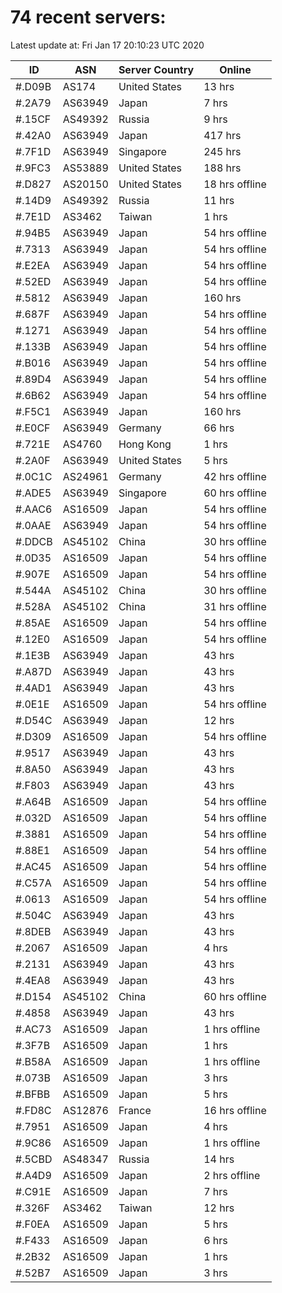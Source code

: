 # 74 recent servers:

Latest update at: Fri Jan 17 20:10:23 UTC 2020

| ID | ASN | Server Country | Online |
| -- | --- | -------------- | ------ |
| #.D09B | AS174 | United States | 13 hrs |
| #.2A79 | AS63949 | Japan | 7 hrs |
| #.15CF | AS49392 | Russia | 9 hrs |
| #.42A0 | AS63949 | Japan | 417 hrs |
| #.7F1D | AS63949 | Singapore | 245 hrs |
| #.9FC3 | AS53889 | United States | 188 hrs |
| #.D827 | AS20150 | United States | 18 hrs offline |
| #.14D9 | AS49392 | Russia | 11 hrs |
| #.7E1D | AS3462 | Taiwan | 1 hrs |
| #.94B5 | AS63949 | Japan | 54 hrs offline |
| #.7313 | AS63949 | Japan | 54 hrs offline |
| #.E2EA | AS63949 | Japan | 54 hrs offline |
| #.52ED | AS63949 | Japan | 54 hrs offline |
| #.5812 | AS63949 | Japan | 160 hrs |
| #.687F | AS63949 | Japan | 54 hrs offline |
| #.1271 | AS63949 | Japan | 54 hrs offline |
| #.133B | AS63949 | Japan | 54 hrs offline |
| #.B016 | AS63949 | Japan | 54 hrs offline |
| #.89D4 | AS63949 | Japan | 54 hrs offline |
| #.6B62 | AS63949 | Japan | 54 hrs offline |
| #.F5C1 | AS63949 | Japan | 160 hrs |
| #.E0CF | AS63949 | Germany | 66 hrs |
| #.721E | AS4760 | Hong Kong | 1 hrs |
| #.2A0F | AS63949 | United States | 5 hrs |
| #.0C1C | AS24961 | Germany | 42 hrs offline |
| #.ADE5 | AS63949 | Singapore | 60 hrs offline |
| #.AAC6 | AS16509 | Japan | 54 hrs offline |
| #.0AAE | AS63949 | Japan | 54 hrs offline |
| #.DDCB | AS45102 | China | 30 hrs offline |
| #.0D35 | AS16509 | Japan | 54 hrs offline |
| #.907E | AS16509 | Japan | 54 hrs offline |
| #.544A | AS45102 | China | 30 hrs offline |
| #.528A | AS45102 | China | 31 hrs offline |
| #.85AE | AS16509 | Japan | 54 hrs offline |
| #.12E0 | AS16509 | Japan | 54 hrs offline |
| #.1E3B | AS63949 | Japan | 43 hrs |
| #.A87D | AS63949 | Japan | 43 hrs |
| #.4AD1 | AS63949 | Japan | 43 hrs |
| #.0E1E | AS16509 | Japan | 54 hrs offline |
| #.D54C | AS63949 | Japan | 12 hrs |
| #.D309 | AS16509 | Japan | 54 hrs offline |
| #.9517 | AS63949 | Japan | 43 hrs |
| #.8A50 | AS63949 | Japan | 43 hrs |
| #.F803 | AS63949 | Japan | 43 hrs |
| #.A64B | AS16509 | Japan | 54 hrs offline |
| #.032D | AS16509 | Japan | 54 hrs offline |
| #.3881 | AS16509 | Japan | 54 hrs offline |
| #.88E1 | AS16509 | Japan | 54 hrs offline |
| #.AC45 | AS16509 | Japan | 54 hrs offline |
| #.C57A | AS16509 | Japan | 54 hrs offline |
| #.0613 | AS16509 | Japan | 54 hrs offline |
| #.504C | AS63949 | Japan | 43 hrs |
| #.8DEB | AS63949 | Japan | 43 hrs |
| #.2067 | AS16509 | Japan | 4 hrs |
| #.2131 | AS63949 | Japan | 43 hrs |
| #.4EA8 | AS63949 | Japan | 43 hrs |
| #.D154 | AS45102 | China | 60 hrs offline |
| #.4858 | AS63949 | Japan | 43 hrs |
| #.AC73 | AS16509 | Japan | 1 hrs offline |
| #.3F7B | AS16509 | Japan | 1 hrs |
| #.B58A | AS16509 | Japan | 1 hrs offline |
| #.073B | AS16509 | Japan | 3 hrs |
| #.BFBB | AS16509 | Japan | 5 hrs |
| #.FD8C | AS12876 | France | 16 hrs offline |
| #.7951 | AS16509 | Japan | 4 hrs |
| #.9C86 | AS16509 | Japan | 1 hrs offline |
| #.5CBD | AS48347 | Russia | 14 hrs |
| #.A4D9 | AS16509 | Japan | 2 hrs offline |
| #.C91E | AS16509 | Japan | 7 hrs |
| #.326F | AS3462 | Taiwan | 12 hrs |
| #.F0EA | AS16509 | Japan | 5 hrs |
| #.F433 | AS16509 | Japan | 6 hrs |
| #.2B32 | AS16509 | Japan | 1 hrs |
| #.52B7 | AS16509 | Japan | 3 hrs |

